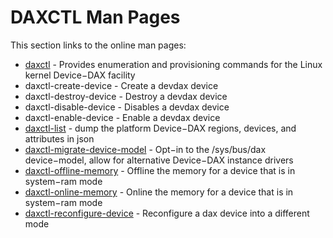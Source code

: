 # DAXCTL Man Pages

This section links to the online man pages:

* [daxctl](untitled-1.md) - Provides enumeration and provisioning commands for the Linux kernel Device−DAX facility
* daxctl-create-device - Create a devdax device
* daxctl-destroy-device - Destroy a devdax device
* daxctl-disable-device - Disables a devdax device
* daxctl-enable-device - Enable a devdax device
* [daxctl-list](untitled-2.md) - dump the platform Device−DAX regions, devices, and attributes in json
* [daxctl-migrate-device-model](daxctl-migrate-device-model.md) - Opt−in to the /sys/bus/dax device−model, allow for alternative Device−DAX instance drivers
* [daxctl-offline-memory](daxctl-offline-memory.md) - Offline the memory for a device that is in system−ram mode
* [daxctl-online-memory](untitled-3.md) - Online the memory for a device that is in system−ram mode
* [daxctl-reconfigure-device](daxctl-reconfigure-device.md) - Reconfigure a dax device into a different mode

